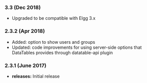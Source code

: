 ### 3.3 (Dec 2018)
- Upgraded to be compatible with Elgg 3.x

### 2.3.2 (Apr 2018)
* Added: option to show users and groups
* Updated: code improvements for using server-side options that DataTables provides through datatable-api plugin

### 2.3.1 (June 2017)
* **releases:** Initial release



